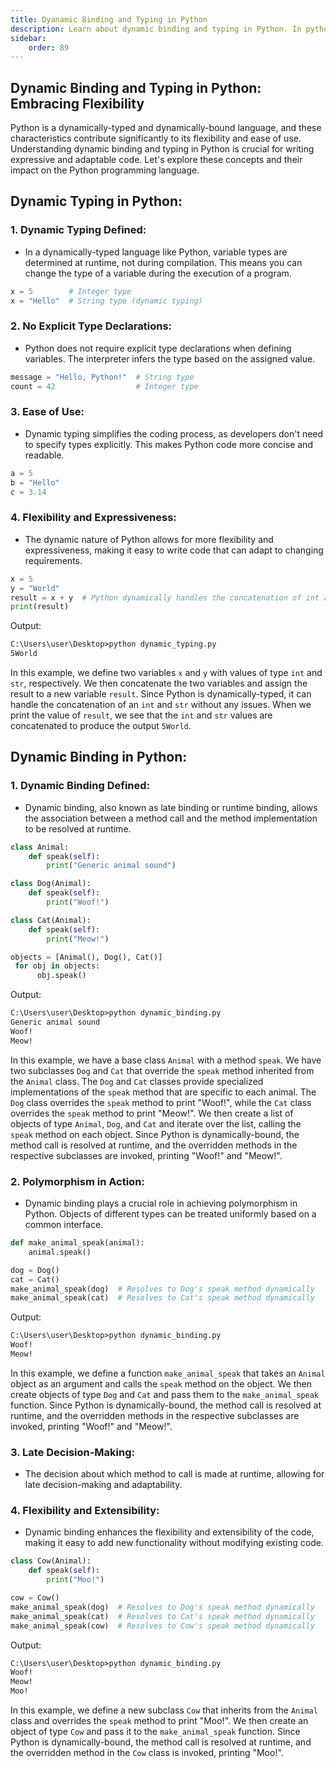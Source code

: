 ```yaml
---
title: Dyanamic Binding and Typing in Python
description: Learn about dynamic binding and typing in Python. In python, the type of the variable is decided at runtime. You can change the type of the variable at runtime. This is called dynamic typing. The binding of the variable is also decided at runtime. This is called dynamic binding.
sidebar: 
    order: 89
---
```


<!-- ```python title="method_overriding.py" {2-3, 6-7, 10-11}
class Animal:
    def make_sound(self):
        print("Generic animal sound")

class Dog(Animal):
    def make_sound(self):
        print("Bark!")

class Cat(Animal):
    def make_sound(self):
        print("Meow!")

dog = Dog()
cat = Cat()
dog.make_sound()
cat.make_sound()
```

Output:
```cmd title="command" showLineNumbers{1} {2-5}
Bark!
Meow!
```

In this example, we have a base class `Animal` with a method `make_sound`. We have two subclasses `Dog` and `Cat` that override the `make_sound` method inherited from the `Animal` class. The `Dog` and `Cat` classes provide specialized implementations of the `make_sound` method that are specific to each animal. The `Dog` class overrides the `make_sound` method to print "Bark!", while the `Cat` class overrides the `make_sound` method to print "Meow!". When we call the `make_sound` method on the `dog` and `cat` objects, the overridden methods in the respective subclasses are invoked, printing "Bark!" and "Meow!". -->

## Dynamic Binding and Typing in Python: Embracing Flexibility

Python is a dynamically-typed and dynamically-bound language, and these characteristics contribute significantly to its flexibility and ease of use. Understanding dynamic binding and typing in Python is crucial for writing expressive and adaptable code. Let's explore these concepts and their impact on the Python programming language.

## Dynamic Typing in Python:

### 1. **Dynamic Typing Defined:**
   - In a dynamically-typed language like Python, variable types are determined at runtime, not during compilation. This means you can change the type of a variable during the execution of a program.

   ```python title="dynamic_typing.py" showLineNumbers{1} {1-2}
   x = 5        # Integer type
   x = "Hello"  # String type (dynamic typing)
   ```

### 2. **No Explicit Type Declarations:**
   - Python does not require explicit type declarations when defining variables. The interpreter infers the type based on the assigned value.

   ```python title="dynamic_typing.py" showLineNumbers{1} {1-2}
   message = "Hello, Python!"  # String type
   count = 42                  # Integer type
   ```

### 3. **Ease of Use:**
   - Dynamic typing simplifies the coding process, as developers don't need to specify types explicitly. This makes Python code more concise and readable.

   ```python title="dynamic_typing.py" showLineNumbers{1} {1-3}
   a = 5
   b = "Hello"
   c = 3.14
   ```

### 4. **Flexibility and Expressiveness:**
   - The dynamic nature of Python allows for more flexibility and expressiveness, making it easy to write code that can adapt to changing requirements.

   ```python title="dynamic_typing.py" showLineNumbers{1} {1-4}
   x = 5
   y = "World"
   result = x + y  # Python dynamically handles the concatenation of int and str
   print(result)
   ```

   Output:
```cmd title="command" showLineNumbers{1} {2}
C:\Users\user\Desktop>python dynamic_typing.py
5World
```

In this example, we define two variables `x` and `y` with values of type `int` and `str`, respectively. We then concatenate the two variables and assign the result to a new variable `result`. Since Python is dynamically-typed, it can handle the concatenation of an `int` and `str` without any issues. When we print the value of `result`, we see that the `int` and `str` values are concatenated to produce the output `5World`.

## Dynamic Binding in Python:

### 1. **Dynamic Binding Defined:**
   - Dynamic binding, also known as late binding or runtime binding, allows the association between a method call and the method implementation to be resolved at runtime.

```python title="dynamic_binding.py" showLineNumbers{1} {1-3, 5-7, 9-11}
class Animal:
    def speak(self):
        print("Generic animal sound")

class Dog(Animal):
    def speak(self):
        print("Woof!")

class Cat(Animal):
    def speak(self):
        print("Meow!")

objects = [Animal(), Dog(), Cat()]
 for obj in objects:
      obj.speak()
```

Output:
```cmd title="command" showLineNumbers{1} {2-4}
C:\Users\user\Desktop>python dynamic_binding.py
Generic animal sound
Woof!
Meow!
```

In this example, we have a base class `Animal` with a method `speak`. We have two subclasses `Dog` and `Cat` that override the `speak` method inherited from the `Animal` class. The `Dog` and `Cat` classes provide specialized implementations of the `speak` method that are specific to each animal. The `Dog` class overrides the `speak` method to print "Woof!", while the `Cat` class overrides the `speak` method to print "Meow!". We then create a list of objects of type `Animal`, `Dog`, and `Cat` and iterate over the list, calling the `speak` method on each object. Since Python is dynamically-bound, the method call is resolved at runtime, and the overridden methods in the respective subclasses are invoked, printing "Woof!" and "Meow!".


### 2. **Polymorphism in Action:**
   - Dynamic binding plays a crucial role in achieving polymorphism in Python. Objects of different types can be treated uniformly based on a common interface.

```python title="dynamic_binding.py" showLineNumbers{1} {1-2}
def make_animal_speak(animal):
    animal.speak()

dog = Dog()
cat = Cat()
make_animal_speak(dog)  # Resolves to Dog's speak method dynamically
make_animal_speak(cat)  # Resolves to Cat's speak method dynamically
```

Output:
```cmd title="command" showLineNumbers{1} {2-3}
C:\Users\user\Desktop>python dynamic_binding.py
Woof!
Meow!
```

In this example, we define a function `make_animal_speak` that takes an `Animal` object as an argument and calls the `speak` method on the object. We then create objects of type `Dog` and `Cat` and pass them to the `make_animal_speak` function. Since Python is dynamically-bound, the method call is resolved at runtime, and the overridden methods in the respective subclasses are invoked, printing "Woof!" and "Meow!".


### 3. **Late Decision-Making:**
   - The decision about which method to call is made at runtime, allowing for late decision-making and adaptability.

### 4. **Flexibility and Extensibility:**
   - Dynamic binding enhances the flexibility and extensibility of the code, making it easy to add new functionality without modifying existing code.

```python title="dynamic_binding.py" showLineNumbers{1} {1-3}
class Cow(Animal):
    def speak(self):
        print("Moo!")

cow = Cow()
make_animal_speak(dog)  # Resolves to Dog's speak method dynamically
make_animal_speak(cat)  # Resolves to Cat's speak method dynamically
make_animal_speak(cow)  # Resolves to Cow's speak method dynamically
```

Output:
```cmd title="command" showLineNumbers{1} {2-4}
C:\Users\user\Desktop>python dynamic_binding.py
Woof!
Meow!
Moo!
```

In this example, we define a new subclass `Cow` that inherits from the `Animal` class and overrides the `speak` method to print "Moo!". We then create an object of type `Cow` and pass it to the `make_animal_speak` function. Since Python is dynamically-bound, the method call is resolved at runtime, and the overridden method in the `Cow` class is invoked, printing "Moo!".
